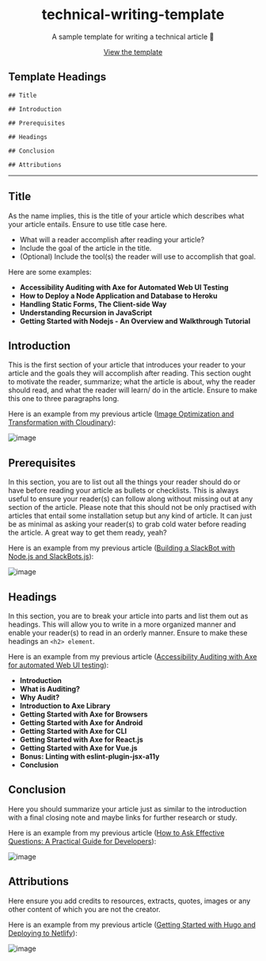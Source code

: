<div align="center">

# technical-writing-template

A sample template for writing a technical article :unicorn: <br />

[View the template](https://github.com/BolajiAyodeji/technical-writing-template/blob/master/TEMPLATE.md)

</div>

## Template Headings

```
## Title

## Introduction

## Prerequisites

## Headings

## Conclusion

## Attributions
```

---

## Title

As the name implies, this is the title of your article which describes what your article entails. Ensure to use title case here.

- What will a reader accomplish after reading your article?
- Include the goal of the article in the title.
- (Optional) Include the tool(s) the reader will use to accomplish that goal.

Here are some examples:
- **Accessibility Auditing with Axe for Automated Web UI Testing**
- **How to Deploy a Node Application and Database to Heroku**
- **Handling Static Forms, The Client-side Way**
- **Understanding Recursion in JavaScript**
- **Getting Started with Nodejs - An Overview and Walkthrough Tutorial**

## Introduction

This is the first section of your article that introduces your reader to your article and the goals they will accomplish after reading. This section ought to motivate the reader, summarize; what the article is about, why the reader should read, and what the reader will learn/ do in the article. Ensure to make this one to three paragraphs long.

Here is an example from my previous article ([Image Optimization and Transformation with Cloudinary](https://bolajiayodeji.com/image-optimization-and-transformation-with-cloudinary-ck7ft0r9100p7nds1ja70s9mu)):

![image](https://cdn.hashnode.com/res/hashnode/image/upload/v1594273339648/GkwWosBXD.png)

## Prerequisites

In this section, you are to list out all the things your reader should do or have before reading your article as bullets or checklists. This is always useful to ensure your reader(s) can follow along without missing out at any section of the article. Please note that this should not be only practised with articles that entail some installation setup but any kind of article. It can just be as minimal as asking your reader(s) to grab cold water before reading the article. A great way to get them ready, yeah?

Here is an example from my previous article ([Building a SlackBot with Node.js and SlackBots.js](https://bolajiayodeji.com/building-a-slackbot-with-nodejs-and-slackbotsjs-cjz8gh7zg000exfs1tq2z5zzu)):

![image](https://cdn.hashnode.com/res/hashnode/image/upload/v1594273422988/n0yAmj9HL.png)

## Headings

In this section, you are to break your article into parts and list them out as headings. This will allow you to write in a more organized manner and enable your reader(s) to read in an orderly manner. Ensure to make these headings an `<h2> element`.

Here is an example from my previous article ([Accessibility Auditing with Axe for automated Web UI testing](https://bolajiayodeji.com/accessibility-auditing-with-axe-for-automated-web-ui-testing-ck3tyrb4j01kt6qs180hpzaso)):

- **Introduction**
- **What is Auditing?**
- **Why Audit?**
- **Introduction to Axe Library**
- **Getting Started with Axe for Browsers**
- **Getting Started with Axe for Android**
- **Getting Started with Axe for CLI**
- **Getting Started with Axe for React.js**
- **Getting Started with Axe for Vue.js**
- **Bonus: Linting with eslint-plugin-jsx-a11y**
- **Conclusion**

## Conclusion

Here you should summarize your article just as similar to the introduction with a final closing note and maybe links for further research or study.

Here is an example from my previous article ([How to Ask Effective Questions: A Practical Guide for Developers](https://bolajiayodeji.com/how-to-ask-effective-questions-a-practical-guide-for-developers-ckaezf8w004ewc5s1gnkd5puf)):

![image](https://cdn.hashnode.com/res/hashnode/image/upload/v1594273741311/IhgIf4WJL.png)

## Attributions

Here ensure you add credits to resources, extracts, quotes, images or any other content of which you are not the creator.

Here is an example from my previous article ([Getting Started with Hugo and Deploying to Netlify](https://bolajiayodeji.com/getting-started-with-hugo-and-deploying-to-netlify-cjyaj1be3000hvjs1z2ipvmuw)):

![image](https://cdn.hashnode.com/res/hashnode/image/upload/v1594273823629/AgtTzjyCB.png)
